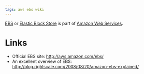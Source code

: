 ```yaml
---
tags: aws ebs wiki
---
```


[EBS](/wiki/EBS) or [Elastic Block Store](/wiki/Elastic_Block_Store) is part of [Amazon Web Services](/wiki/Amazon_Web_Services).

# Links

-   Official EBS site: <http://aws.amazon.com/ebs/>
-   An excellent overview of EBS: <http://blog.rightscale.com/2008/08/20/amazon-ebs-explained/>
